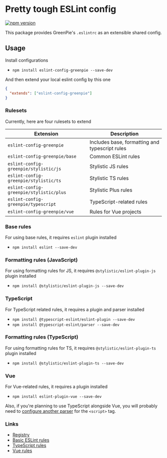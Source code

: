 # Pretty tough ESLint config

[![npm version](https://badge.fury.io/js/eslint-config-greenpie.svg)](http://badge.fury.io/js/eslint-config-greenpie)

This package provides GreenPie's `.eslintrc` as an extensible shared config.

## Usage

Install configurations

* `npm install eslint-config-greenpie --save-dev`

And then extend your local eslint config by this one

```json
{
  "extends": ["eslint-config-greenpie"]
}
```

### Rulesets

Currently, here are four rulesets to extend

| Extension                               | Description                                    |
|-----------------------------------------|------------------------------------------------|
| `eslint-config-greenpie`                | Includes base, formatting and typescript rules |
| `eslint-config-greenpie/base`           | Common ESLint rules                            |
| `eslint-config-greenpie/stylistic/js`   | Stylistic JS rules                             |
| `eslint-config-greenpie/stylistic/ts`   | Stylistic TS rules                             |
| `eslint-config-greenpie/stylistic/plus` | Stylistic Plus rules                           |
| `eslint-config-greenpie/typescript`     | TypeScript-related rules                       |
| `eslint-config-greenpie/vue`            | Rules for Vue projects                         |

### Base rules

For using base rules, it requires `eslint` plugin installed

* `npm install eslint --save-dev`

### Formatting rules (JavaScript)

For using formatting rules for JS, it requires `@stylistic/eslint-plugin-js` plugin installed

* `npm install @stylistic/eslint-plugin-js --save-dev`


### TypeScript

For TypeScript related rules, it requires a plugin and parser installed

* `npm install @typescript-eslint/eslint-plugin --save-dev`
* `npm install @typescript-eslint/parser --save-dev`

### Formatting rules (TypeScript)

For using formatting rules for TS, it requires `@stylistic/eslint-plugin-ts` plugin installed

* `npm install @stylistic/eslint-plugin-ts --save-dev`

### Vue

For Vue-related rules, it requires a plugin installed

* `npm install eslint-plugin-vue --save-dev`

Also, if you're planning to use TypeScript alongside Vue, you will probably need to [configure another parser](https://github.com/vuejs/vue-eslint-parser#parseroptionsparser) for the `<script>` tag.

### Links

* [Registry](https://www.npmjs.com/package/eslint-config-greenpie)
* [Basic ESLint rules](https://eslint.org/docs/rules/)
* [TypeScript rules](https://typescript-eslint.io/rules/)
* [Vue rules](https://eslint.vuejs.org)
